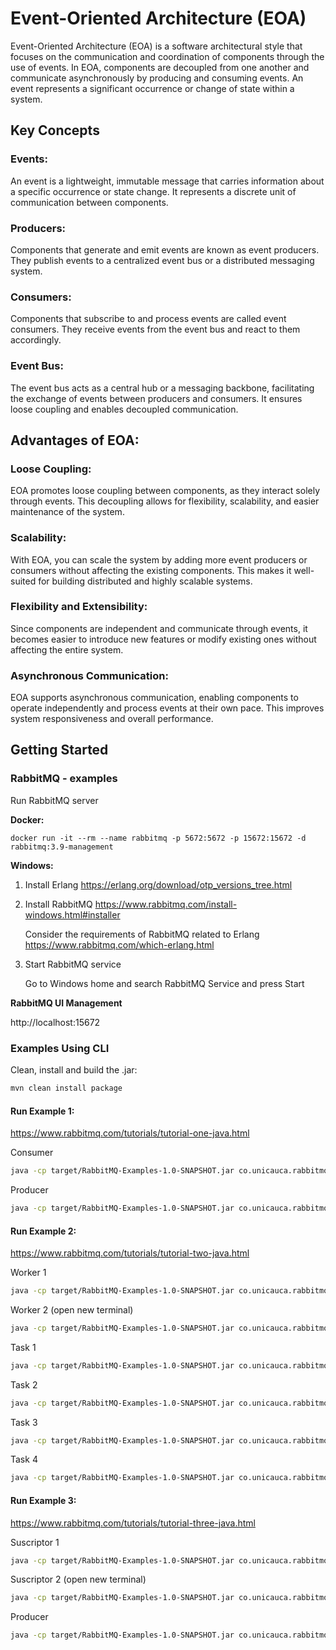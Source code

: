 # Event-Oriented Architecture (EOA)

Event-Oriented Architecture (EOA) is a software architectural style that focuses on the communication and coordination of components through the use of events. In EOA, components are decoupled from one another and communicate asynchronously by producing and consuming events. An event represents a significant occurrence or change of state within a system.

## Key Concepts

### Events:

An event is a lightweight, immutable message that carries information about a specific occurrence or state change. It represents a discrete unit of communication between components.

### Producers:

Components that generate and emit events are known as event producers. They publish events to a centralized event bus or a distributed messaging system.

### Consumers:

Components that subscribe to and process events are called event consumers. They receive events from the event bus and react to them accordingly.
### Event Bus:

The event bus acts as a central hub or a messaging backbone, facilitating the exchange of events between producers and consumers. It ensures loose coupling and enables decoupled communication.

## Advantages of EOA:
### Loose Coupling: 

EOA promotes loose coupling between components, as they interact solely through events. This decoupling allows for flexibility, scalability, and easier maintenance of the system.
### Scalability: 

With EOA, you can scale the system by adding more event producers or consumers without affecting the existing components. This makes it well-suited for building distributed and highly scalable systems.
### Flexibility and Extensibility: 

Since components are independent and communicate through events, it becomes easier to introduce new features or modify existing ones without affecting the entire system.
### Asynchronous Communication: 

EOA supports asynchronous communication, enabling components to operate independently and process events at their own pace. This improves system responsiveness and overall performance.

## Getting Started

### RabbitMQ - examples

Run RabbitMQ server

**Docker:**
```
docker run -it --rm --name rabbitmq -p 5672:5672 -p 15672:15672 -d rabbitmq:3.9-management
```

**Windows:**

1. Install Erlang https://erlang.org/download/otp_versions_tree.html

2. Install RabbitMQ https://www.rabbitmq.com/install-windows.html#installer

 
    Consider the requirements of RabbitMQ related to Erlang https://www.rabbitmq.com/which-erlang.html

 
3. Start RabbitMQ service
    
    Go to Windows home and search RabbitMQ Service and press Start


**RabbitMQ UI Management**

http://localhost:15672


### Examples Using CLI

Clean, install and build the .jar:
```bash
mvn clean install package
```


#### Run Example 1: 
https://www.rabbitmq.com/tutorials/tutorial-one-java.html

Consumer
```bash
java -cp target/RabbitMQ-Examples-1.0-SNAPSHOT.jar co.unicauca.rabbitmq.example1.Recv
```

Producer
```bash
java -cp target/RabbitMQ-Examples-1.0-SNAPSHOT.jar co.unicauca.rabbitmq.example1.Send
```

#### Run Example 2: 
https://www.rabbitmq.com/tutorials/tutorial-two-java.html

Worker 1 
```bash
java -cp target/RabbitMQ-Examples-1.0-SNAPSHOT.jar co.unicauca.rabbitmq.example2.Worker
```
Worker 2 (open new terminal)
```bash
java -cp target/RabbitMQ-Examples-1.0-SNAPSHOT.jar co.unicauca.rabbitmq.example2.Worker
```
Task 1
```bash
java -cp target/RabbitMQ-Examples-1.0-SNAPSHOT.jar co.unicauca.rabbitmq.example2.NewTask hola mensaje1…
```
Task 2
```bash
java -cp target/RabbitMQ-Examples-1.0-SNAPSHOT.jar co.unicauca.rabbitmq.example2.NewTask hola mensaje2…..
```
Task 3
```bash
java -cp target/RabbitMQ-Examples-1.0-SNAPSHOT.jar co.unicauca.rabbitmq.example2.NewTask hola mensaje3…….
```
Task 4
```bash
java -cp target/RabbitMQ-Examples-1.0-SNAPSHOT.jar co.unicauca.rabbitmq.example2.NewTask hola mensaje4……….
```

#### Run Example 3: 
https://www.rabbitmq.com/tutorials/tutorial-three-java.html

Suscriptor 1
```bash
java -cp target/RabbitMQ-Examples-1.0-SNAPSHOT.jar co.unicauca.rabbitmq.example3.ReceiveLogs
```
Suscriptor 2 (open new terminal)
```bash
java -cp target/RabbitMQ-Examples-1.0-SNAPSHOT.jar co.unicauca.rabbitmq.example3.ReceiveLogs > logs_from_rabbit.log
```

Producer
```bash
java -cp target/RabbitMQ-Examples-1.0-SNAPSHOT.jar co.unicauca.rabbitmq.example3.EmitLog
```